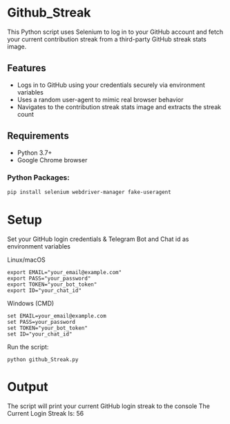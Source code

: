 # Github_Streak

This Python script uses Selenium to log in to your GitHub account and fetch your current contribution streak from a third-party GitHub streak stats image.

##  Features

- Logs in to GitHub using your credentials securely via environment variables
- Uses a random user-agent to mimic real browser behavior
- Navigates to the contribution streak stats image and extracts the streak count

## Requirements

- Python 3.7+
- Google Chrome browser

### Python Packages:

```bash
pip install selenium webdriver-manager fake-useragent
```

# Setup
Set your GitHub login credentials & Telegram Bot and Chat id as environment variables

Linux/macOS

    export EMAIL="your_email@example.com"
    export PASS="your_password"
    export TOKEN="your_bot_token"
    export ID="your_chat_id"
    
Windows (CMD)

    set EMAIL=your_email@example.com
    set PASS=your_password
    set TOKEN="your_bot_token"
    set ID="your_chat_id"



Run the script:

    python github_Streak.py

# Output
The script will print your current GitHub login streak to the console
The Current Login Streak Is: 56
